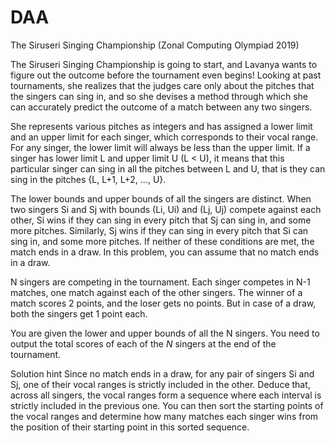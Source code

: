 # DAA
The Siruseri Singing Championship
(Zonal Computing Olympiad 2019)

The Siruseri Singing Championship is going to start, and Lavanya wants to figure out the outcome before the tournament even begins! Looking at past tournaments, she realizes that the judges care only about the pitches that the singers can sing in, and so she devises a method through which she can accurately predict the outcome of a match between any two singers.

She represents various pitches as integers and has assigned a lower limit and an upper limit for each singer, which corresponds to their vocal range. For any singer, the lower limit will always be less than the upper limit. If a singer has lower limit L and upper limit U (L < U), it means that this particular singer can sing in all the pitches between L and U, that is they can sing in the pitches {L, L+1, L+2, …, U}.

The lower bounds and upper bounds of all the singers are distinct. When two singers Si and Sj with bounds (Li, Ui) and (Lj, Uj) compete against each other, Si wins if they can sing in every pitch that Sj can sing in, and some more pitches. Similarly, Sj wins if they can sing in every pitch that Si can sing in, and some more pitches. If neither of these conditions are met, the match ends in a draw. In this problem, you can assume that no match ends in a draw.

N singers are competing in the tournament. Each singer competes in N-1 matches, one match against each of the other singers. The winner of a match scores 2 points, and the loser gets no points. But in case of a draw, both the singers get 1 point each.

You are given the lower and upper bounds of all the N singers. You need to output the total scores of each of the $N$ singers at the end of the tournament.

Solution hint
Since no match ends in a draw, for any pair of singers Si and Sj, one of their vocal ranges is strictly included in the other. Deduce that, across all singers, the vocal ranges form a sequence where each interval is strictly included in the previous one. You can then sort the starting points of the vocal ranges and determine how many matches each singer wins from the position of their starting point in this sorted sequence.

